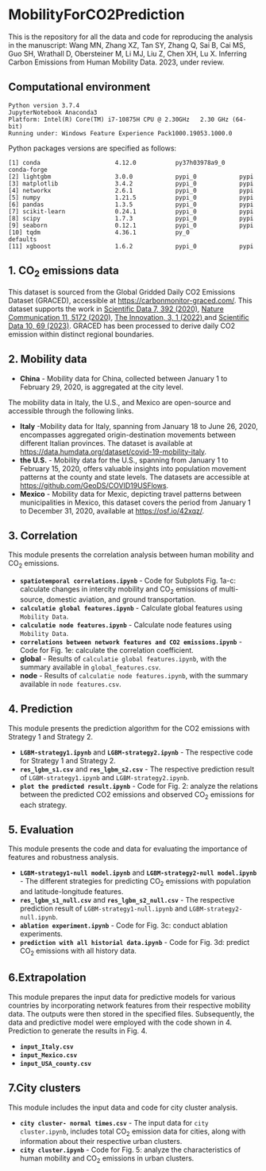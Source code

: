 # MobilityForCO2Prediction 
This is the repository for all the data and code for reproducing the analysis in the manuscript: Wang MN, Zhang XZ, Tan SY, Zhang Q, Sai B, Cai MS, Guo SH, Wrathall D, Obersteiner M, Li MJ, Liu Z, Chen XH, Lu X. Inferring Carbon Emissions from Human Mobility Data. 2023, under review. 
## Computational environment

```
Python version 3.7.4 
JupyterNotebook Anaconda3
Platform: Intel(R) Core(TM) i7-10875H CPU @ 2.30GHz   2.30 GHz (64-bit)
Running under: Windows Feature Experience Pack1000.19053.1000.0
```
Python packages versions are specified as follows:

```
[1] conda                     4.12.0           py37h03978a9_0    conda-forge
[2] lightgbm                  3.0.0            pypi_0            pypi
[3] matplotlib                3.4.2            pypi_0            pypi
[4] networkx                  2.6.1            pypi_0            pypi
[5] numpy                     1.21.5           pypi_0            pypi
[6] pandas                    1.3.5            pypi_0            pypi
[7] scikit-learn              0.24.1           pypi_0            pypi
[8] scipy                     1.7.3            pypi_0            pypi
[9] seaborn                   0.12.1           pypi_0            pypi
[10] tqdm                     4.36.1           py_0              defaults
[11] xgboost                  1.6.2            pypi_0            pypi
```


## 1. CO<sub>2</sub> emissions data
This dataset is sourced from the Global Gridded Daily CO2 Emissions Dataset (GRACED), accessible at <https://carbonmonitor-graced.com/>. This dataset supports the work in [Scientific Data 7, 392 (2020)](https://doi.org/10.1038/s41597-020-00708-7), [Nature Communication 11, 5172 (2020)](https://doi.org/10.1038/s41467-020-18922-7), [The Innovation, 3, 1 (2022) ](https://doi.org/10.1016/j.xinn.2021.100182) and [Scientific Data 10, 69 (2023)](https://www.nature.com/articles/s41597-023-01963-0). GRACED has been processed to derive daily CO2 emission within distinct regional boundaries. 

## 2. Mobility data
* **China** - Mobility data for China, collected between January 1 to February 29, 2020, is aggregated at the city level.
  
The mobility data in Italy, the U.S., and Mexico are open-source and accessible through the following links.
* **Italy** -Mobility data for Italy, spanning from January 18 to June 26, 2020, encompasses aggregated origin-destination movements between different Italian provinces. The dataset is available at <https://data.humdata.org/dataset/covid-19-mobility-italy>.
* **the U.S.** - Mobility data for the U.S., spanning from January 1 to February 15, 2020, offers valuable insights into population movement patterns at the county and state levels. The datasets are accessible at <https://github.com/GeoDS/COVID19USFlows>.
* **Mexico** - Mobility data for Mexic, depicting travel patterns between municipalities in Mexico, this dataset covers the period from January 1 to December 31, 2020, available at <https://osf.io/42xqz/>.

## 3. Correlation
This module presents the correlation analysis between human mobility and CO<sub>2</sub> emissions. 

* **`spatiotemporal correlations.ipynb`** - Code for Subplots Fig. 1a-c: calculate changes in intercity mobility and CO<sub>2</sub> emissions of multi-source, domestic aviation, and ground transportation.
* **`calculatie global features.ipynb`** - Calculate global features using `Mobility Data`.
* **`calculatie node features.ipynb`** - Calculate node features using `Mobility Data`.
* **`correlations between network features and CO2 emissions.ipynb`** - Code for Fig. 1e: calculate the correlation coefficient.
* **global** - Results of `calculatie global features.ipynb`, with the summary available in `global_features.csv`.
* **node** - Results of `calculatie node features.ipynb`, with the summary available in `node features.csv`.

## 4. Prediction
This module presents the prediction algorithm for the CO2 emissions with Strategy 1 and Strategy 2.
* **`LGBM-strategy1.ipynb`** and **`LGBM-strategy2.ipynb`** - The respective code for Strategy 1 and Strategy 2.
* **`res_lgbm_s1.csv`** and **`res_lgbm_s2.csv`** - The respective prediction result of `LGBM-strategy1.ipynb` and `LGBM-strategy2.ipynb`.
* **`plot the predicted result.ipynb`** - Code for Fig. 2: analyze the relations between the predicted CO2 emissions and observed CO<sub>2</sub> emissions for each strategy.

## 5. Evaluation
This module presents the code and data for evaluating the importance of features and robustness analysis.
* **`LGBM-strategy1-null model.ipynb`** and **`LGBM-strategy2-null model.ipynb`** - The different strategies for predicting CO<sub>2</sub> emissions with population and latitude-longitude features.
* **`res_lgbm_s1_null.csv`** and **`res_lgbm_s2_null.csv`** - The respective prediction result of `LGBM-strategy1-null.ipynb` and `LGBM-strategy2-null.ipynb`.
* **`ablation experiment.ipynb`** - Code for Fig. 3c: conduct ablation experiments.
* **`prediction with all historial data.ipynb`** - Code for Fig. 3d: predict CO<sub>2</sub> emissions with all history data.


## 6.Extrapolation
This module prepares the input data for predictive models for various countries by incorporating network features from their respective mobility data. The outputs were then stored in the specified files. Subsequently, the data and predictive model were employed with the code shown in 4. Prediction to generate the results in Fig. 4.
* **`input_Italy.csv`**
* **`input_Mexico.csv`**
* **`input_USA_county.csv`**
  
## 7.City clusters
This module includes the input data and code for city cluster analysis.
* **`city cluster- normal times.csv`** - The input data for `city cluster.ipynb`, includes total CO<sub>2</sub> emission data for cities, along with information about their respective urban clusters.
* **`city cluster.ipynb`** - Code for Fig. 5: analyze the characteristics of human mobility and CO<sub>2</sub> emissions in urban clusters.
 
